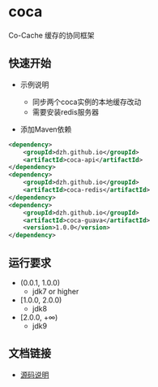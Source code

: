 coca
===================================
Co-Cache 缓存的协同框架


## 快速开始
- 示例说明
    - 同步两个coca实例的本地缓存改动
    - 需要安装redis服务器
    
- 添加Maven依赖

```xml
<dependency>
    <groupId>dzh.github.io</groupId>
    <artifactId>coca-api</artifactId>
</dependency>
<dependency>
    <groupId>dzh.github.io</groupId>
    <artifactId>coca-redis</artifactId>
</dependency>
<dependency>
    <groupId>dzh.github.io</groupId>
    <artifactId>coca-guava</artifactId>
    <version>1.0.0</version>
</dependency>
```

## 运行要求
- (0.0.1, 1.0.0)
    - jdk7 or higher 
- [1.0.0, 2.0.0)
    - jdk8
- [2.0.0, +∞)
    - jdk9


## 文档链接
- [源码说明](doc/coca_project.md)




